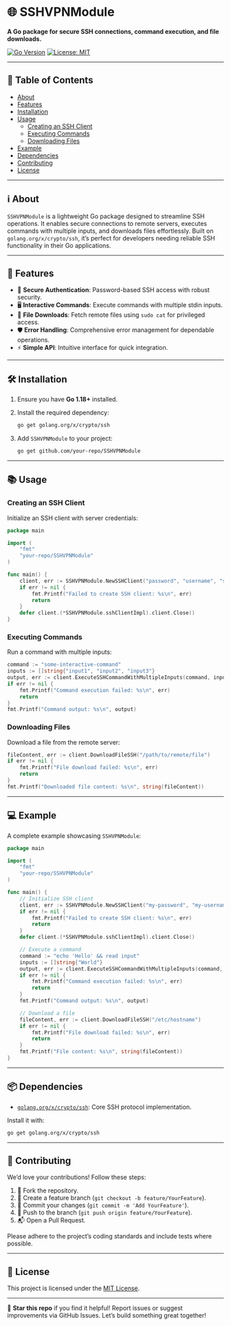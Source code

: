 # 🌐 SSHVPNModule

**A Go package for secure SSH connections, command execution, and file downloads.**

[![Go Version](https://img.shields.io/badge/Go-1.18+-00ADD8.svg)](https://golang.org/)
[![License: MIT](https://img.shields.io/badge/License-MIT-yellow.svg)](https://opensource.org/licenses/MIT)

---

## 📖 Table of Contents

- [About](#about)
- [Features](#features)
- [Installation](#installation)
- [Usage](#usage)
  - [Creating an SSH Client](#creating-an-ssh-client)
  - [Executing Commands](#executing-commands)
  - [Downloading Files](#downloading-files)
- [Example](#example)
- [Dependencies](#dependencies)
- [Contributing](#contributing)
- [License](#license)

---

## ℹ️ About

`SSHVPNModule` is a lightweight Go package designed to streamline SSH operations. It enables secure connections to remote servers, executes commands with multiple inputs, and downloads files effortlessly. Built on `golang.org/x/crypto/ssh`, it’s perfect for developers needing reliable SSH functionality in their Go applications.

---

## 🚀 Features

- 🔑 **Secure Authentication**: Password-based SSH access with robust security.
- 🖥️ **Interactive Commands**: Execute commands with multiple stdin inputs.
- 📂 **File Downloads**: Fetch remote files using `sudo cat` for privileged access.
- 🛡️ **Error Handling**: Comprehensive error management for dependable operations.
- ⚡ **Simple API**: Intuitive interface for quick integration.

---

## 🛠️ Installation

1. Ensure you have **Go 1.18+** installed.
2. Install the required dependency:

   ```bash
   go get golang.org/x/crypto/ssh
   ```

3. Add `SSHVPNModule` to your project:

   ```bash
   go get github.com/your-repo/SSHVPNModule
   ```

---

## 📚 Usage

### Creating an SSH Client

Initialize an SSH client with server credentials:

```go
package main

import (
    "fmt"
    "your-repo/SSHVPNModule"
)

func main() {
    client, err := SSHVPNModule.NewSSHClient("password", "username", "server-ip", "22")
    if err != nil {
        fmt.Printf("Failed to create SSH client: %s\n", err)
        return
    }
    defer client.(*SSHVPNModule.sshClientImpl).client.Close()
}
```

### Executing Commands

Run a command with multiple inputs:

```go
command := "some-interactive-command"
inputs := []string{"input1", "input2", "input3"}
output, err := client.ExecuteSSHCommandWithMultipleInputs(command, inputs)
if err != nil {
    fmt.Printf("Command execution failed: %s\n", err)
    return
}
fmt.Printf("Command output: %s\n", output)
```

### Downloading Files

Download a file from the remote server:

```go
fileContent, err := client.DownloadFileSSH("/path/to/remote/file")
if err != nil {
    fmt.Printf("File download failed: %s\n", err)
    return
}
fmt.Printf("Downloaded file content: %s\n", string(fileContent))
```

---

## 💻 Example

A complete example showcasing `SSHVPNModule`:

```go
package main

import (
    "fmt"
    "your-repo/SSHVPNModule"
)

func main() {
    // Initialize SSH client
    client, err := SSHVPNModule.NewSSHClient("my-password", "my-username", "192.168.1.100", "22")
    if err != nil {
        fmt.Printf("Failed to create SSH client: %s\n", err)
        return
    }
    defer client.(*SSHVPNModule.sshClientImpl).client.Close()

    // Execute a command
    command := "echo 'Hello' && read input"
    inputs := []string{"World"}
    output, err := client.ExecuteSSHCommandWithMultipleInputs(command, inputs)
    if err != nil {
        fmt.Printf("Command execution failed: %s\n", err)
        return
    }
    fmt.Printf("Command output: %s\n", output)

    // Download a file
    fileContent, err := client.DownloadFileSSH("/etc/hostname")
    if err != nil {
        fmt.Printf("File download failed: %s\n", err)
        return
    }
    fmt.Printf("File content: %s\n", string(fileContent))
}
```

---

## 📦 Dependencies

- [`golang.org/x/crypto/ssh`](https://pkg.go.dev/golang.org/x/crypto/ssh): Core SSH protocol implementation.

Install it with:

```bash
go get golang.org/x/crypto/ssh
```

---

## 🤝 Contributing

We’d love your contributions! Follow these steps:

1. 🍴 Fork the repository.
2. 🌿 Create a feature branch (`git checkout -b feature/YourFeature`).
3. 💾 Commit your changes (`git commit -m 'Add YourFeature'`).
4. 🚀 Push to the branch (`git push origin feature/YourFeature`).
5. 📬 Open a Pull Request.

Please adhere to the project’s coding standards and include tests where possible.

---

## 📄 License

This project is licensed under the [MIT License](LICENSE).

---

🌟 **Star this repo** if you find it helpful! Report issues or suggest improvements via GitHub Issues. Let’s build something great together!
